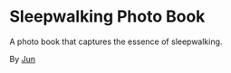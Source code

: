 # Sleepwalking Photo Book

A photo book that captures the essence of sleepwalking.

By [Jun](https://linjun.me)
